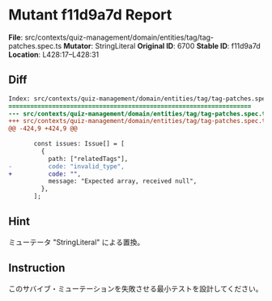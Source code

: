 # Mutant f11d9a7d Report

**File**: src/contexts/quiz-management/domain/entities/tag/tag-patches.spec.ts
**Mutator**: StringLiteral
**Original ID**: 6700
**Stable ID**: f11d9a7d
**Location**: L428:17–L428:31

## Diff

```diff
Index: src/contexts/quiz-management/domain/entities/tag/tag-patches.spec.ts
===================================================================
--- src/contexts/quiz-management/domain/entities/tag/tag-patches.spec.ts	original
+++ src/contexts/quiz-management/domain/entities/tag/tag-patches.spec.ts	mutated #6700
@@ -424,9 +424,9 @@
 
       const issues: Issue[] = [
         {
           path: ["relatedTags"],
-          code: "invalid_type",
+          code: "",
           message: "Expected array, received null",
         },
       ];
```

## Hint

ミューテータ "StringLiteral" による置換。

## Instruction

このサバイブ・ミューテーションを失敗させる最小テストを設計してください。
